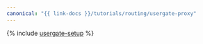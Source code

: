 ```yaml
---
canonical: "{{ link-docs }}/tutorials/routing/usergate-proxy"
---
```


{% include [usergate-setup](../../_tutorials/routing/usergate-proxy.md) %}
